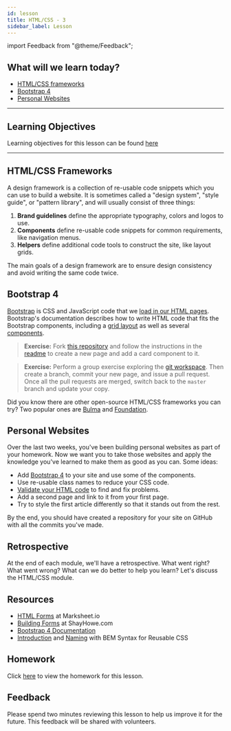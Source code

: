 ```yaml
---
id: lesson
title: HTML/CSS - 3
sidebar_label: Lesson
---
```


import Feedback from "@theme/Feedback";

## What will we learn today?

- [HTML/CSS frameworks](#htmlcss-frameworks)
- [Bootstrap 4](#bootstrap-4)
- [Personal Websites](#personal-websites)

---

## Learning Objectives

Learning objectives for this lesson can be found [here](./learning-objectives.md)

---

## HTML/CSS Frameworks

A design framework is a collection of re-usable code snippets which you can use to build a website. It is sometimes called a "design system", "style guide", or "pattern library", and will usually consist of three things:

1. **Brand guidelines** define the appropriate typography, colors and logos to use.
2. **Components** define re-usable code snippets for common requirements, like navigation menus.
3. **Helpers** define additional code tools to construct the site, like layout grids.

The main goals of a design framework are to ensure design consistency and avoid writing the same code twice.

## Bootstrap 4

[Bootstrap](https://getbootstrap.com/) is CSS and JavaScript code that we [load in our HTML pages](https://getbootstrap.com/docs/4.0/getting-started/introduction/). Bootstrap's documentation describes how to write HTML code that fits the Bootstrap components, including a [grid layout](https://getbootstrap.com/docs/4.0/layout/grid/) as well as several [components](https://getbootstrap.com/docs/4.0/components/alerts/).

> **Exercise:** Fork [this repository](https://github.com/NateWr/groupstrap) and follow the instructions in the [readme](https://github.com/NateWr/groupstrap) to create a new page and add a card component to it.

> **Exercise:** Perform a group exercise exploring the [git workspace](https://ndpsoftware.com/git-cheatsheet.html). Then create a branch, commit your new page, and issue a pull request. Once all the pull requests are merged, switch back to the `master` branch and update your copy.

Did you know there are other open-source HTML/CSS frameworks you can try? Two popular ones are [Bulma](https://bulma.io/) and [Foundation](https://foundation.zurb.com/).

## Personal Websites

Over the last two weeks, you've been building personal websites as part of your homework. Now we want you to take those websites and apply the knowledge you've learned to make them as good as you can. Some ideas:

- Add [Bootstrap 4](https://getbootstrap.com/docs/4.0/getting-started/introduction/) to your site and use some of the components.
- Use re-usable class names to reduce your CSS code.
- [Validate your HTML code](https://validator.w3.org/#validate_by_input) to find and fix problems.
- Add a second page and link to it from your first page.
- Try to style the first article differently so that it stands out from the rest.

By the end, you should have created a repository for your site on GitHub with all the commits you've made.

## Retrospective

At the end of each module, we'll have a retrospective. What went right? What went wrong? What can we do better to help you learn? Let's discuss the HTML/CSS module.

## Resources

- [HTML Forms](http://marksheet.io/html-forms.html) at Marksheet.io
- [Building Forms](http://learn.shayhowe.com/html-css/building-forms/) at ShayHowe.com
- [Bootstrap 4 Documentation](https://getbootstrap.com/)
- [Introduction](http://getbem.com/introduction/) and [Naming](http://getbem.com/naming/) with BEM Syntax for Reusable CSS

## Homework

Click [here](./homework) to view the homework for this lesson.

## Feedback

Please spend two minutes reviewing this lesson to help us improve it for the future. This feedback will be shared with volunteers.

<Feedback module="HTML/CSS" week="Week 3" />
